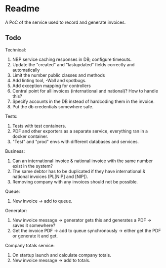 # Readme

A PoC of the service used to record and generate invoices.

## Todo

Technical:
1. NBP service caching responses in DB; configure timeouts.
2. Update the "created" and "lastupdated" fields correctly and automatically
3. Limit the number public classes and methods
4. Add linting tool, -Wall and spotbugs.
5. Add exception mapping for controllers
6. Central point for all invoices (international and national)? How to handle this?
7. Specify accounts in the DB instead of hardcoding them in the invoice.
8. Put the db credentials somewhere safe.

Tests:
1. Tests with test containers.
2. PDF and other exporters as a separate service, everything ran in a docker container.
3. "Test" and "prod" envs with different databases and services.

Business:
1. Can an international invoice & national invoice with the same number exist in the system?
2. The same debtor has to be duplicated if they have international & national invoices (PL[NIP] and [NIP]).
3. Removing company with any invoices should not be possible.

Queue:
1. New invoice -> add to queue.

Generator:
1. New invoice message -> generator gets this and generates a PDF -> saves it somewhere?
2. Get the invoice PDF -> add to queue synchronously -> either get the PDF or generate it and get.

Company totals service:
1. On startup launch and calculate company totals.
2. New invoice message -> add to totals.